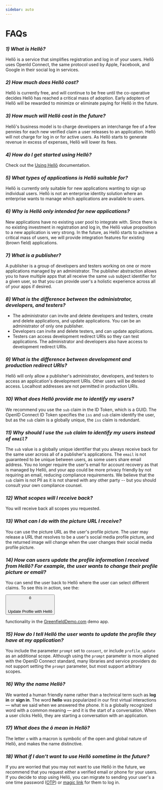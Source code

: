 ```yaml
---
sidebar: auto
---
```


# FAQs

<div id="faqs">
<!-- FAQs should be below this -->


### *1) What is Hellō?* 

Hellō is a service that simplifies registration and log in of your users. Hellō uses OpenId Connect, the same protocol used by Apple, Facebook, and Google in their social log in services. 

### *2) How much does Hellō cost?*

Hellō is currently free, and will continue to be free until the co-operative decides Hellō has reached a critical mass of adoption. Early adopters of Hellō will be rewarded to minimize or eliminate paying for Hellō in the future.

### *3) How much will Hellō cost in the future?*

Hellō's business model is to charge developers an interchange fee of a few pennies for each new verified claim a user releases to an application. Hellō will not charge for log in or for active users. As Hellō starts to generate revenue in excess of expenses, Hellō will lower its fees.

### *4) How do I get started using Hellō?*

Check out the [Using Hellō](/documentation/using-hello.html#_1-app-registration) documentation. 


### *5) What types of applications is Hellō suitable for?*

Hellō is currently only suitable for new applications wanting to sign up individual users. Hellō is not an enterprise identity solution where an enterprise wants to manage which applications are available to users.

### *6) Why is Hellō only intended for new applications?*

New applications have no existing user pool to integrate with. Since there is no existing investment in registration and log in, the Hellō value proposition to a new application is very strong. In the future, as Hellō starts to achieve a critical mass of users, we will provide integration features for existing (brown field) applications.

### *7) What is a publisher?*

A publisher is a group of developers and testers working on one or more applications managed by an administrator. The publisher abstraction allows you to have multiple apps that all receive the same `sub` subject identifier for a given user, so that you can provide user's a holistic experience across all of your apps if desired.

### *8) What is the difference between the administrator, developers, and testers?*

- The administrator can invite and delete developers and testers, create and delete applications, and update applications. You can be an administrator of only one publisher.
- Developers can invite and delete testers, and can update applications.
- Testers can access development redirect URIs so they can test applications. The administrator and developers also have access to development redirect URIs.

### *9) What is the difference between development and production redirect URIs?*

Hellō will only allow a publisher's administrator, developers, and testers to access an application's development URIs. Other users will be denied access. Localhost addresses are not permitted in production URIs.

### *10) What does Hellō provide me to identify my users?*

We recommend you use the `sub` claim in the ID Token, which is a GUID. The OpenID Connect ID Token specifies the `iss` and `sub` claim identify the user, but as the `sub` claim is a globally unique, the `iss` claim is redundant. 

### *11) Why should I use the `sub` claim to identify my users instead of `email`?*

The `sub` value is a globally unique identifier that you always receive back for the same user across all of a publisher's applications. The `email` is not guaranteed to be unique between users, as some users share email address. You no longer require the user's email for account recovery as that is managed by Hellō, and your app could be more privacy friendly by not requiring an email, reducing compliance requirements. We believe that the `sub` claim is not PII as it is not shared with any other party -- but you should consult your own compliance counsel.

### *12) What scopes will I receive back?*

You will receive back all scopes you requested.

### *13) What can I do with the picture URL I receive?*

You can use the picture URL as the user's profile picture. The user may release a URL that resolves to be a user's social media profile picture, and the returned image will change when the user changes their social media profile picture. 

### *14) How can users update the profile information I received from Hellō? For example, the user wants to change their profile picture or email?*

You can send the user back to Hellō where the user can select different claims. To see this in action, see the:

<button class="hello-btn-light">ō<br/><br/><br/>Update Profile with Hellō</button> 

functionality in the [GreenfieldDemo.com](https://greenfielddemo.com) demo app.


### *15) How do I tell Hellō the user wants to update the profile they have at my application?*

You include the parameter `prompt` set to `consent`, or include `profile_update` as an additional scope. Although using the `prompt` parameter is more aligned with the OpenID Connect standard, many libraries and service providers do not support setting the `prompt` parameter, but most support arbitrary scopes.


### *16) Why the name Hellō?*
We wanted a human friendly name rather than a technical term such as **log in** or **sign in**. The word **hello** was popularized in our first virtual interactions — what we said when we answered the phone. It is a globally recognized word with a common meaning — and it is the start of a conversation. When a user clicks Hellō, they are starting a conversation with an application. 

### *17) What does the ō mean in Hellō?*

The letter `o` with a macron is symbolic of the open and global nature of Hellō, and makes the name distinctive.

### *18) What if I don't want to use Hellō sometime in the future?*

If you are worried that you may not want to use Hellō in the future, we recommend that you request either a verified email or phone for your users. If you decide to stop using Hellō, you can migrate to sending your user's a one time password ([OTP](https://en.wikipedia.org/wiki/One-time_password)) or [magic link](https://postmarkapp.com/blog/magic-links) for them to log in.


<!-- FAQs should be above this -->
</div>
